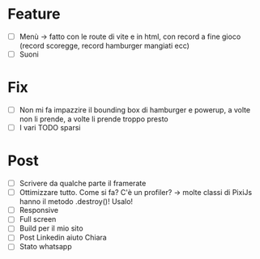 # Feature
- [ ] Menù -> fatto con le route di vite e in html, con record a fine gioco (record scoregge, record hamburger mangiati ecc)
- [ ] Suoni

# Fix
- [ ] Non mi fa impazzire il bounding box di hamburger e powerup, a volte non li prende, a volte li prende troppo presto
- [ ] I vari TODO sparsi

# Post
- [ ] Scrivere da qualche parte il framerate
- [ ] Ottimizzare tutto. Come si fa? C'è un profiler? -> molte classi di PixiJs hanno il metodo .destroy()! Usalo!
- [ ] Responsive
- [ ] Full screen
- [ ] Build per il mio sito
- [ ] Post Linkedin aiuto Chiara
- [ ] Stato whatsapp